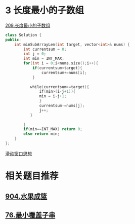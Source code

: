 # 3 长度最小的子数组

[209.长度最小的子数组](https://leetcode.cn/problems/minimum-size-subarray-sum/description/)

```cpp
class Solution {
public:
    int minSubArrayLen(int target, vector<int>& nums) {
        int currentsum = 0;
        int j = 0;
        int min = INT_MAX;
        for(int i = 0;i<nums.size();i++){
            if(currentsum<target){
                currentsum+=nums[i];
            }
  
           while(currentsum>=target){
               if(min>(i-j+1)){
               min = i-j+1;
               }
               currentsum-=nums[j];
               j++;
           }
  
        }
        if(min==INT_MAX) return 0;
        else return min;
    }
};
```

[滑动窗口思想](https://programmercarl.com/0209.%E9%95%BF%E5%BA%A6%E6%9C%80%E5%B0%8F%E7%9A%84%E5%AD%90%E6%95%B0%E7%BB%84.html#%E7%AE%97%E6%B3%95%E5%85%AC%E5%BC%80%E8%AF%BE)

#  相关题目推荐

## [904.水果成篮](https://leetcode.cn/problems/fruit-into-baskets/)


## [76.最小覆盖子串](https://leetcode.cn/problems/minimum-window-substring/)





